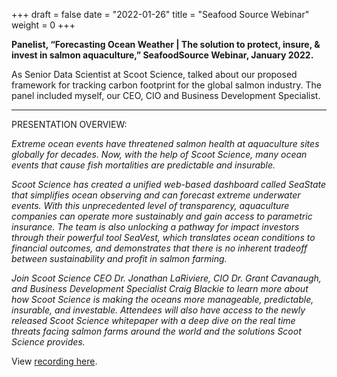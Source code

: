 +++
draft = false
date = "2022-01-26"
title = "Seafood Source Webinar"
weight = 0
+++

**Panelist, “Forecasting Ocean Weather | The solution to protect, insure, & invest in salmon aquaculture,” SeafoodSource Webinar, January 2022.**

<!--more-->

As Senior Data Scientist at Scoot Science, talked about our proposed framework for tracking carbon footprint for the global salmon industry. The panel included myself, our CEO, CIO and Business Development Specialist.

***

PRESENTATION OVERVIEW:

_Extreme ocean events have threatened salmon health at aquaculture sites globally for decades. Now, with the help of Scoot Science, many ocean events that cause fish mortalities are predictable and insurable._

_Scoot Science has created a unified web-based dashboard called SeaState that simplifies ocean observing and can forecast extreme underwater events. With this unprecedented level of transparency, aquaculture companies can operate more sustainably and gain access to parametric insurance. The team is also unlocking a pathway for impact investors through their powerful tool SeaVest, which translates ocean conditions to financial outcomes, and demonstrates that there is no inherent tradeoff between sustainability and profit in salmon farming._

_Join Scoot Science CEO Dr. Jonathan LaRiviere, CIO Dr. Grant Cavanaugh, and Business Development Specialist Craig Blackie to learn more about how Scoot Science is making the oceans more manageable, predictable, insurable, and investable. Attendees will also have access to the newly released Scoot Science whitepaper with a deep dive on the real time threats facing salmon farms around the world and the solutions Scoot Science provides._

View [recording here](https://www.seafoodsource.com/webinars/forecasting-ocean-weather).